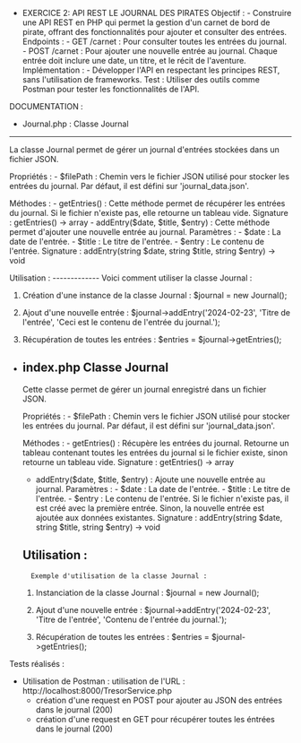 - EXERCICE 2: API REST
    LE JOURNAL DES PIRATES
    Objectif : 
        - Construire une API REST en PHP qui permet la gestion d'un carnet de bord de pirate, offrant des fonctionnalités pour ajouter et consulter des entrées.
    Endpoints :
        - GET /carnet : Pour consulter toutes les entrées du journal.
        - POST /carnet : Pour ajouter une nouvelle entrée au journal. Chaque entrée doit inclure une date, un titre, et le récit de l'aventure.
    Implémentation :
        - Développer l'API en respectant les principes REST, sans l'utilisation de frameworks. Test : Utiliser des outils comme Postman pour tester les fonctionnalités de l'API.


DOCUMENTATION : 

- Journal.php : 
    Classe Journal
--------------

La classe Journal permet de gérer un journal d'entrées stockées dans un fichier JSON.

Propriétés :
        - $filePath : Chemin vers le fichier JSON utilisé pour stocker les entrées du journal. Par défaut, il est défini sur 'journal_data.json'.

Méthodes :
        - getEntries() : Cette méthode permet de récupérer les entrées du journal. Si le fichier n'existe pas, elle retourne un tableau vide.
            Signature : getEntries() -> array
        - addEntry($date, $title, $entry) : Cette méthode permet d'ajouter une nouvelle entrée au journal.
    Paramètres :
        - $date : La date de l'entrée.
        - $title : Le titre de l'entrée.
        - $entry : Le contenu de l'entrée.
        Signature : addEntry(string $date, string $title, string $entry) -> void

 Utilisation :
    -------------
    Voici comment utiliser la classe Journal :

 1. Création d'une instance de la classe Journal :
   $journal = new Journal();

 2. Ajout d'une nouvelle entrée :
   $journal->addEntry('2024-02-23', 'Titre de l'entrée', 'Ceci est le contenu de l'entrée du journal.');

 3. Récupération de toutes les entrées :
   $entries = $journal->getEntries();

- index.php 
    Classe Journal
    --------------

    Cette classe permet de gérer un journal enregistré dans un fichier JSON.

    Propriétés :
        - $filePath : Chemin vers le fichier JSON utilisé pour stocker les entrées du journal. Par défaut, il est défini sur 'journal_data.json'.

    Méthodes :
        - getEntries() : Récupère les entrées du journal.
        Retourne un tableau contenant toutes les entrées du journal si le fichier existe, sinon retourne un tableau vide.
        Signature : getEntries() -> array

    - addEntry($date, $title, $entry) : Ajoute une nouvelle entrée au journal.
        Paramètres :
            - $date : La date de l'entrée.
            - $title : Le titre de l'entrée.
            - $entry : Le contenu de l'entrée.
    Si le fichier n'existe pas, il est créé avec la première entrée. Sinon, la nouvelle entrée est ajoutée aux données existantes.
    Signature : addEntry(string $date, string $title, string $entry) -> void

    Utilisation :
    -------------
        Exemple d'utilisation de la classe Journal :

    1. Instanciation de la classe Journal :
        $journal = new Journal();

    2. Ajout d'une nouvelle entrée :
        $journal->addEntry('2024-02-23', 'Titre de l'entrée', 'Contenu de l'entrée du journal.');

    3. Récupération de toutes les entrées :
        $entries = $journal->getEntries();


Tests réalisés : 
-  Utilisation de Postman : 
    utilisation de l'URL : http://localhost:8000/TresorService.php
    - création d'une request en POST pour ajouter au JSON des entrées dans le journal (200) 
    - création d'une request en GET pour récupérer toutes les éntrées dans le journal (200)



